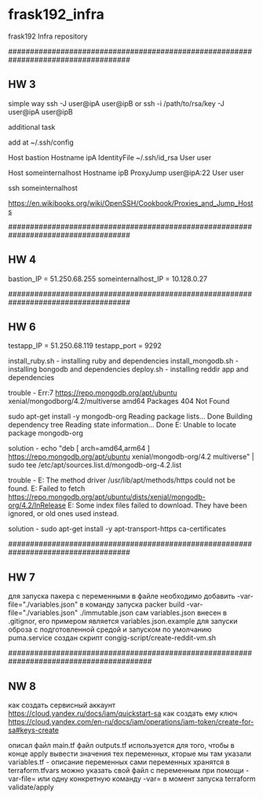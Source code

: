 # frask192_infra
frask192 Infra repository

####################################################################################
## HW 3
simple way
ssh -J user@ipA user@ipB or ssh -i /path/to/rsa/key -J user@ipA user@ipB

additional task

add at ~/.ssh/config

Host bastion
  Hostname ipA
  IdentityFile ~/.ssh/id_rsa
  User user

Host someinternalhost
  Hostname ipB
  ProxyJump user@ipA:22
  User user

ssh someinternalhost

https://en.wikibooks.org/wiki/OpenSSH/Cookbook/Proxies_and_Jump_Hosts

####################################################################################
## HW 4

bastion_IP = 51.250.68.255
someinternalhost_IP = 10.128.0.27

####################################################################################
## HW 6

testapp_IP = 51.250.68.119
testapp_port = 9292

install_ruby.sh - installing ruby and dependencies
install_mongodb.sh - installing bongodb and dependencies
deploy.sh - installing reddir app and dependencies

trouble - Err:7 https://repo.mongodb.org/apt/ubuntu xenial/mongodborg/4.2/multiverse amd64 Packages
  404  Not Found

  sudo apt-get install -y mongodb-org
Reading package lists... Done
Building dependency tree
Reading state information... Done
E: Unable to locate package mongodb-org

solution - echo "deb [ arch=amd64,arm64 ] https://repo.mongodb.org/apt/ubuntu xenial/mongodb-org/4.2 multiverse" | sudo tee /etc/apt/sources.list.d/mongodb-org-4.2.list

trouble - E: The method driver /usr/lib/apt/methods/https could not be found.
E: Failed to fetch https://repo.mongodb.org/apt/ubuntu/dists/xenial/mongodb-org/4.2/InRelease
E: Some index files failed to download. They have been ignored, or old ones used instead.

solution - sudo apt-get install -y apt-transport-https ca-certificates

####################################################################################
## HW 7

для запуска пакера с переменными в файле необходимо добавить -var-file="./variables.json" в команду запуска
packer build -var-file="./variables.json" ./immutable.json
сам variables.json внесен в .gitignor, его примером является variables.json.example
для запуски оброза с подготовленной средой и запуском по умолчанию puma.service создан скрипт congig-script/create-reddit-vm.sh

#########################################################################################
## NW 8

как создать сервисный аккаунт
https://cloud.yandex.ru/docs/iam/quickstart-sa
как создать ему ключ
https://cloud.yandex.com/en-ru/docs/iam/operations/iam-token/create-for-sa#keys-create

описал файл main.tf
файл outputs.tf используется для того, чтобы в конце apply вывести значения тех переменных, кторые мы там указали
variables.tf - описание переменных
сами переменных хранятся в terraform.tfvars
можно указать свой файл с переменным при помощи -var-file= или одну конкретную команду -var= в момент запуска terraform validate/apply
